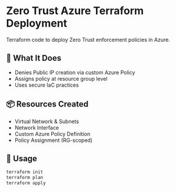 # Zero Trust Azure Terraform Deployment

Terraform code to deploy Zero Trust enforcement policies in Azure.

## 🔐 What It Does

- Denies Public IP creation via custom Azure Policy
- Assigns policy at resource group level
- Uses secure IaC practices

## 📦 Resources Created

- Virtual Network & Subnets
- Network Interface
- Custom Azure Policy Definition
- Policy Assignment (RG-scoped)

## 🚀 Usage

```bash
terraform init
terraform plan
terraform apply
